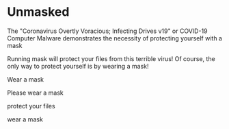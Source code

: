 # Unmasked

The "Coronavirus Overtly Voracious; Infecting Drives v19" or COVID-19 Computer Malware demonstrates the necessity of protecting yourself with a mask

Running mask will protect your files from this terrible virus! Of course, the only way to protect yourself is by wearing a mask!

Wear a mask


Please wear a mask

protect your files

wear a mask

